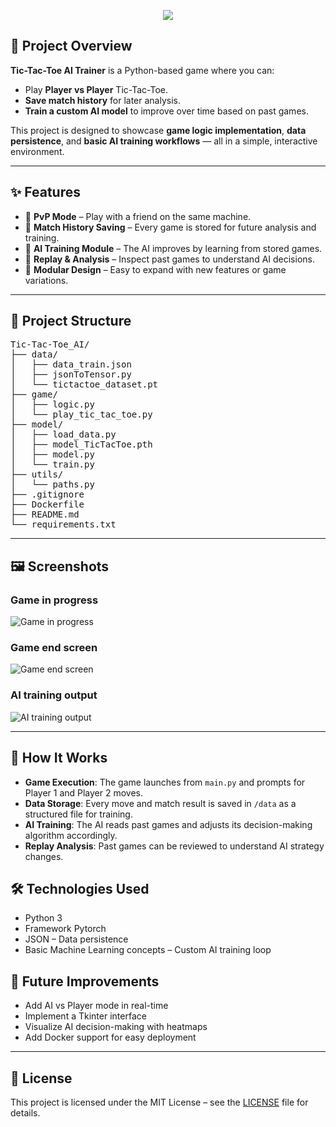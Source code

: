 <!-- Banner -->
<p align="center">
  <img src="https://capsule-render.vercel.app/api?type=rect&color=gradient&height=100&section=header&text=Tic-Tac-Toe%20AI%20Trainer&fontSize=40&animation=fadeIn" />
</p>

## 🎯 Project Overview
**Tic-Tac-Toe AI Trainer** is a Python-based game where you can:
- Play **Player vs Player** Tic-Tac-Toe.
- **Save match history** for later analysis.
- **Train a custom AI model** to improve over time based on past games.

This project is designed to showcase **game logic implementation**, **data persistence**, and **basic AI training workflows** — all in a simple, interactive environment.

---

## ✨ Features
- 👫 **PvP Mode** – Play with a friend on the same machine.
- 💾 **Match History Saving** – Every game is stored for future analysis and training.
- 🧠 **AI Training Module** – The AI improves by learning from stored games.
- 🎯 **Replay & Analysis** – Inspect past games to understand AI decisions.
- 🔄 **Modular Design** – Easy to expand with new features or game variations.

---

## 📂 Project Structure
<pre>
Tic-Tac-Toe_AI/
├── data/
│   ├── data_train.json
│   ├── jsonToTensor.py
│   └── tictactoe_dataset.pt
├── game/
│   ├── logic.py
│   └── play_tic_tac_toe.py
├── model/
│   ├── load_data.py
│   ├── model_TicTacToe.pth
│   ├── model.py
│   └── train.py
├── utils/
│   └── paths.py
├── .gitignore
├── Dockerfile
├── README.md
└── requirements.txt
</pre>
---

## 🖼️ Screenshots

### Game in progress
![Game in progress](https://github.com/user-attachments/assets/8328278b-aadf-4180-bfe7-40198af31f34)

### Game end screen
![Game end screen](https://github.com/user-attachments/assets/e291aed6-b898-4ec7-becd-a5bccb8e4610)

### AI training output
![AI training output](https://github.com/user-attachments/assets/4f65e74b-eb56-4688-981a-85f42d4b03f3)

---

## 🎯 How It Works

- **Game Execution**: The game launches from `main.py` and prompts for Player 1 and Player 2 moves.
- **Data Storage**: Every move and match result is saved in `/data` as a structured file for training.
- **AI Training**: The AI reads past games and adjusts its decision-making algorithm accordingly.
- **Replay Analysis**: Past games can be reviewed to understand AI strategy changes.

## 🛠 Technologies Used
- Python 3
- Framework Pytorch
- JSON – Data persistence
- Basic Machine Learning concepts – Custom AI training loop

## 🚀 Future Improvements
- Add AI vs Player mode in real-time
- Implement a Tkinter interface 
- Visualize AI decision-making with heatmaps
- Add Docker support for easy deployment

---

## 📄 License
This project is licensed under the MIT License – see the [LICENSE](LICENSE) file for details.
